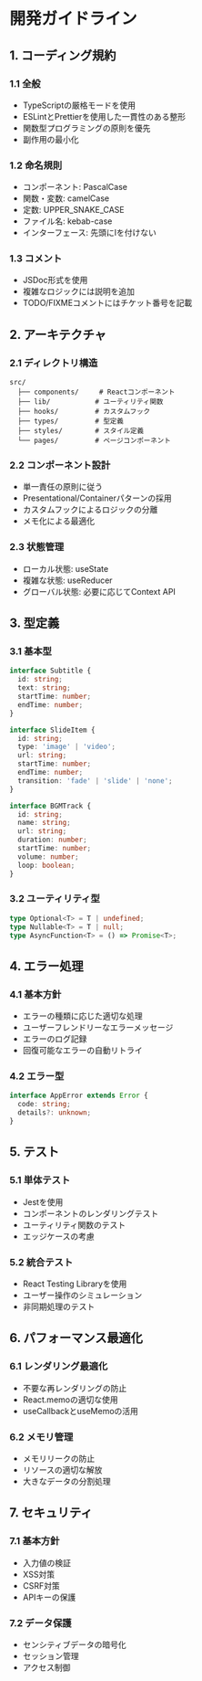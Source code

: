 # 開発ガイドライン

## 1. コーディング規約

### 1.1 全般
- TypeScriptの厳格モードを使用
- ESLintとPrettierを使用した一貫性のある整形
- 関数型プログラミングの原則を優先
- 副作用の最小化

### 1.2 命名規則
- コンポーネント: PascalCase
- 関数・変数: camelCase
- 定数: UPPER_SNAKE_CASE
- ファイル名: kebab-case
- インターフェース: 先頭にIを付けない

### 1.3 コメント
- JSDoc形式を使用
- 複雑なロジックには説明を追加
- TODO/FIXMEコメントにはチケット番号を記載

## 2. アーキテクチャ

### 2.1 ディレクトリ構造
```
src/
  ├── components/     # Reactコンポーネント
  ├── lib/           # ユーティリティ関数
  ├── hooks/         # カスタムフック
  ├── types/         # 型定義
  ├── styles/        # スタイル定義
  └── pages/         # ページコンポーネント
```

### 2.2 コンポーネント設計
- 単一責任の原則に従う
- Presentational/Containerパターンの採用
- カスタムフックによるロジックの分離
- メモ化による最適化

### 2.3 状態管理
- ローカル状態: useState
- 複雑な状態: useReducer
- グローバル状態: 必要に応じてContext API

## 3. 型定義

### 3.1 基本型
```typescript
interface Subtitle {
  id: string;
  text: string;
  startTime: number;
  endTime: number;
}

interface SlideItem {
  id: string;
  type: 'image' | 'video';
  url: string;
  startTime: number;
  endTime: number;
  transition: 'fade' | 'slide' | 'none';
}

interface BGMTrack {
  id: string;
  name: string;
  url: string;
  duration: number;
  startTime: number;
  volume: number;
  loop: boolean;
}
```

### 3.2 ユーティリティ型
```typescript
type Optional<T> = T | undefined;
type Nullable<T> = T | null;
type AsyncFunction<T> = () => Promise<T>;
```

## 4. エラー処理

### 4.1 基本方針
- エラーの種類に応じた適切な処理
- ユーザーフレンドリーなエラーメッセージ
- エラーのログ記録
- 回復可能なエラーの自動リトライ

### 4.2 エラー型
```typescript
interface AppError extends Error {
  code: string;
  details?: unknown;
}
```

## 5. テスト

### 5.1 単体テスト
- Jestを使用
- コンポーネントのレンダリングテスト
- ユーティリティ関数のテスト
- エッジケースの考慮

### 5.2 統合テスト
- React Testing Libraryを使用
- ユーザー操作のシミュレーション
- 非同期処理のテスト

## 6. パフォーマンス最適化

### 6.1 レンダリング最適化
- 不要な再レンダリングの防止
- React.memoの適切な使用
- useCallbackとuseMemoの活用

### 6.2 メモリ管理
- メモリリークの防止
- リソースの適切な解放
- 大きなデータの分割処理

## 7. セキュリティ

### 7.1 基本方針
- 入力値の検証
- XSS対策
- CSRF対策
- APIキーの保護

### 7.2 データ保護
- センシティブデータの暗号化
- セッション管理
- アクセス制御 